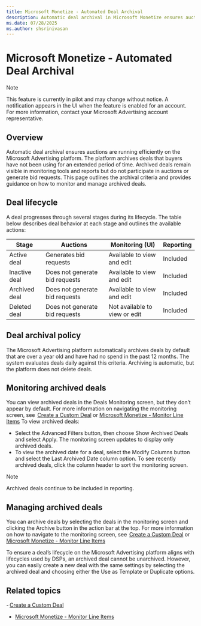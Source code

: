 ```yaml
---
title: Microsoft Monetize - Automated Deal Archival  
description: Automatic deal archival in Microsoft Monetize ensures auctions are running efficiently on the Microsoft Advertising platform.
ms.date: 07/28/2025
ms.author: shsrinivasan
---
```


# Microsoft Monetize - Automated Deal Archival 

> [!NOTE]
> This feature is currently in pilot and may change without notice. A notification appears in the UI when the feature is enabled for an account. For more information, contact your Microsoft Advertising account representative. 

## Overview
Automatic deal archival ensures auctions are running efficiently on the Microsoft Advertising platform. The platform archives deals that buyers have not been using for an extended period of time. Archived deals remain visible in monitoring tools and reports but do not participate in auctions or generate bid requests. This page outlines the archival criteria and provides guidance on how to monitor and manage archived deals. 

## Deal lifecycle  

A deal progresses through several stages during its lifecycle. The table below describes deal behavior at each stage and outlines the available actions:

| **Stage** | **Auctions** | **Monitoring (UI)** | **Reporting** |
|---|---|---|---|
| Active deal | Generates bid requests | Available to view and edit | Included |
| Inactive deal | Does not generate bid requests | Available to view and edit | Included |
| Archived deal | Does not generate bid requests | Available to view and edit | Included |
| Deleted deal | Does not generate bid requests | Not available to view or edit | Included |

## Deal archival policy  
 
The Microsoft Advertising platform automatically archives deals by default that are over a year old and have had no spend in the past 12 months. The system evaluates deals daily against this criteria. Archiving is automatic, but the platform does not delete deals.


## Monitoring archived deals  

You can view archived deals in the Deals Monitoring screen, but they don’t appear by default. For more information on navigating the monitoring screen, see  [Create a Custom Deal](create-a-custom-deal.md) or [Microsoft Monetize - Monitor Line Items](monitor-line-items.md)
To view archived deals: 
- Select the Advanced Filters button, then choose Show Archived Deals and select Apply. The monitoring screen updates to display only archived deals. 
- To view the archived date for a deal, select the Modify Columns button and select the Last Archived Date column option. To see recently archived deals, click the column header to sort the monitoring screen. 
> [!NOTE]
> Archived deals continue to be included in reporting.  

## Managing archived deals  

You can archive deals by selecting the deals in the monitoring screen and clicking the Archive button in the action bar at the top. For more information on how to navigate to the monitoring screen, see  [Create a Custom Deal](create-a-custom-deal.md) or [Microsoft Monetize - Monitor Line Items](monitor-line-items.md)
 
To ensure a deal’s lifecycle on the Microsoft Advertising platform aligns with lifecycles used by DSPs, an archived deal cannot be unarchived. However, you can easily create a new deal with the same settings by selecting the archived deal and choosing either the Use as Template or Duplicate options. 

 

## Related topics
- [Create a Custom Deal](create-a-custom-deal.md) 
- [Microsoft Monetize - Monitor Line Items](monitor-line-items.md)
